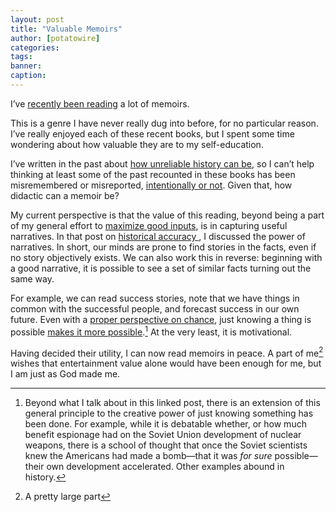 ```yaml
---
layout: post
title: "Valuable Memoirs"
author: [potatowire]
categories: 
tags: 
banner: 
caption:
---
```


I’ve [recently been reading][1] a lot of memoirs.

This is a genre I have never really dug into before, for no particular reason. I’ve really enjoyed each of these recent books, but I spent some time wondering about how valuable they are to my self-education. 

I’ve written in the past about [how unreliable history can be][2], so I can’t help thinking at least some of the past recounted in these books has been misremembered or misreported, [intentionally or not][3]. Given that, how didactic can a memoir be?

My current perspective is that the value of this reading, beyond being a part of my general effort to [maximize good inputs][4], is in capturing useful narratives. In that post on [historical accuracy ][5], I discussed the power of narratives. In short, our minds are prone to find stories in the facts, even if no story objectively exists. We can also work this in reverse: beginning with a good narrative, it is possible to see a set of similar facts turning out the same way. 

For example, we can read success stories, note that we have things in common with the successful people, and forecast success in our own future. Even with a [proper perspective on chance][6], just knowing a thing is possible [makes it more possible][7].[^1] At the very least, it is motivational.

Having decided their utility, I can now read memoirs in peace. A part of me[^2] wishes that entertainment value alone would have been enough for me, but I am just as God made me.


[^1]:	Beyond what I talk about in this linked post, there is an extension of this general principle to the creative power of just knowing something has been done. For example, while it is debatable whether, or how much benefit espionage had on the Soviet Union development of nuclear weapons, there is a school of thought that once the Soviet scientists knew the Americans had made a bomb—that it was *for sure* possible—their own development accelerated. Other examples abound in history.

[^2]:	A pretty large part

[1]:	https://with.thegra.in/books
[2]:	https://with.thegra.in/historical-accuracy
[3]:	https://with.thegra.in/flirting-with-absurdity
[4]:	https://with.thegra.in/adjacent-possible
[5]:	https://with.thegra.in/historical-accuracy
[6]:	https://www.amazon.com/Fooled-Randomness-Hidden-Markets-Incerto/dp/0812975219
[7]:	https://with.thegra.in/autocatalysis